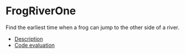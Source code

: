 # FrogRiverOne

Find the earliest time when a frog can jump to the other side of a river.

- [Description](https://app.codility.com/programmers/lessons/4-counting_elements/frog_river_one/)
- [Code evaluation](https://app.codility.com/demo/results/trainingV4JRC6-A4W/)